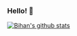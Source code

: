 ### Hello! 👋

[![Bihan's github stats](https://github-readme-stats.vercel.app/api?username=bihanviranga)](https://github.com/anuraghazra/github-readme-stats)

